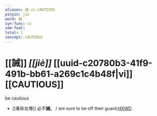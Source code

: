 ```yaml
---
aliases: 誡 vi CAUTIOUS
pinyin: jiè
word: 誡
syn-func: vi
sem-feat: 
total: 1
concept: CAUTIOUS 
---
```

# [[誡]] *[[jiè]]*  [[uuid-c20780b3-41f9-491b-bb61-a269c1c4b48f|vi]] [[CAUTIOUS]]
be cautious
 - [[春秋左傳]] 必不**誡**。 / are sure to be off their guard;[HXWD](https://hxwd.org/textview.html?location=KR1e0001_tls_002-168a.8)